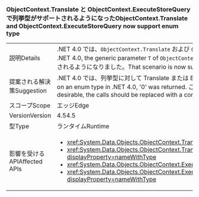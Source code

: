 ### <a name="objectcontexttranslate-and-objectcontextexecutestorequery-now-support-enum-type"></a><span data-ttu-id="a226c-101">ObjectContext.Translate と ObjectContext.ExecuteStoreQuery で列挙型がサポートされるようになった</span><span class="sxs-lookup"><span data-stu-id="a226c-101">ObjectContext.Translate and ObjectContext.ExecuteStoreQuery now support enum type</span></span>

|   |   |
|---|---|
|<span data-ttu-id="a226c-102">説明</span><span class="sxs-lookup"><span data-stu-id="a226c-102">Details</span></span>|<span data-ttu-id="a226c-103">.NET 4.0 では、<code>ObjectContext.Translate</code> および <code>ObjectContext.ExecuteStoreQuery</code> メソッドのジェネリック パラメーター <code>T</code> は、列挙型にできませんでした。</span><span class="sxs-lookup"><span data-stu-id="a226c-103">In .NET 4.0, the generic parameter <code>T</code> of <code>ObjectContext.Translate</code> and <code>ObjectContext.ExecuteStoreQuery</code> methods could not be an enum.</span></span> <span data-ttu-id="a226c-104">このシナリオがサポートされるようになりました。</span><span class="sxs-lookup"><span data-stu-id="a226c-104">That scenario is now supported.</span></span>|
|<span data-ttu-id="a226c-105">提案される解決策</span><span class="sxs-lookup"><span data-stu-id="a226c-105">Suggestion</span></span>|<span data-ttu-id="a226c-106">.NET 4.0 では、列挙型に対して Translate または ExecuteStoreQuery が呼び出された場合、「0」が返されました。</span><span class="sxs-lookup"><span data-stu-id="a226c-106">If Translate or ExecuteStoreQuery was called on an enum type in .NET 4.0, '0' was returned.</span></span> <span data-ttu-id="a226c-107">この動作が望ましい場合は、呼び出しを定数 0 (または同等の列挙型) に置き換えてください。</span><span class="sxs-lookup"><span data-stu-id="a226c-107">If that behavior was desirable, the calls should be replaced with a constant 0 (or the enum equivalent of it).</span></span>|
|<span data-ttu-id="a226c-108">スコープ</span><span class="sxs-lookup"><span data-stu-id="a226c-108">Scope</span></span>|<span data-ttu-id="a226c-109">エッジ</span><span class="sxs-lookup"><span data-stu-id="a226c-109">Edge</span></span>|
|<span data-ttu-id="a226c-110">Version</span><span class="sxs-lookup"><span data-stu-id="a226c-110">Version</span></span>|<span data-ttu-id="a226c-111">4.5</span><span class="sxs-lookup"><span data-stu-id="a226c-111">4.5</span></span>|
|<span data-ttu-id="a226c-112">型</span><span class="sxs-lookup"><span data-stu-id="a226c-112">Type</span></span>|<span data-ttu-id="a226c-113">ランタイム</span><span class="sxs-lookup"><span data-stu-id="a226c-113">Runtime</span></span>|
|<span data-ttu-id="a226c-114">影響を受ける API</span><span class="sxs-lookup"><span data-stu-id="a226c-114">Affected APIs</span></span>|<ul><li><xref:System.Data.Objects.ObjectContext.Translate%60%601(System.Data.Common.DbDataReader)?displayProperty=nameWithType></li><li><xref:System.Data.Objects.ObjectContext.Translate%60%601(System.Data.Common.DbDataReader,System.String,System.Data.Objects.MergeOption)?displayProperty=nameWithType></li><li><xref:System.Data.Objects.ObjectContext.ExecuteStoreQuery%60%601(System.String,System.Object[])?displayProperty=nameWithType></li><li><xref:System.Data.Objects.ObjectContext.ExecuteStoreQuery%60%601(System.String,System.String,System.Data.Objects.MergeOption,System.Object[])?displayProperty=nameWithType></li></ul>|

